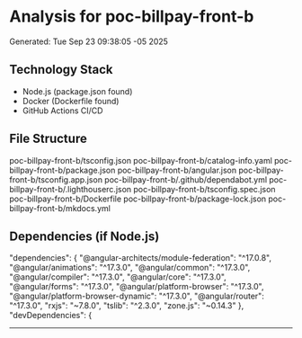 # Analysis for poc-billpay-front-b
Generated: Tue Sep 23 09:38:05 -05 2025

## Technology Stack
- Node.js (package.json found)
- Docker (Dockerfile found)
- GitHub Actions CI/CD

## File Structure
poc-billpay-front-b/tsconfig.json
poc-billpay-front-b/catalog-info.yaml
poc-billpay-front-b/package.json
poc-billpay-front-b/angular.json
poc-billpay-front-b/tsconfig.app.json
poc-billpay-front-b/.github/dependabot.yml
poc-billpay-front-b/.lighthouserc.json
poc-billpay-front-b/tsconfig.spec.json
poc-billpay-front-b/Dockerfile
poc-billpay-front-b/package-lock.json
poc-billpay-front-b/mkdocs.yml

## Dependencies (if Node.js)
  "dependencies": {
    "@angular-architects/module-federation": "^17.0.8",
    "@angular/animations": "^17.3.0",
    "@angular/common": "^17.3.0",
    "@angular/compiler": "^17.3.0",
    "@angular/core": "^17.3.0",
    "@angular/forms": "^17.3.0",
    "@angular/platform-browser": "^17.3.0",
    "@angular/platform-browser-dynamic": "^17.3.0",
    "@angular/router": "^17.3.0",
    "rxjs": "~7.8.0",
    "tslib": "^2.3.0",
    "zone.js": "~0.14.3"
  },
  "devDependencies": {

---
